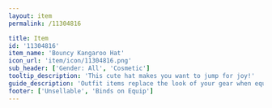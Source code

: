 ```yaml
---
layout: item
permalink: /11304816

title: Item
id: '11304816'
item_name: 'Bouncy Kangaroo Hat'
icon_url: 'item/icon/11304816.png'
sub_header: ['Gender: All', 'Cosmetic']
tooltip_description: 'This cute hat makes you want to jump for joy!'
guide_description: 'Outfit items replace the look of your gear when equipped.'
footer: ['Unsellable', 'Binds on Equip']
---
```

